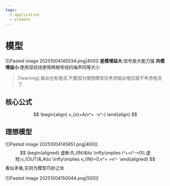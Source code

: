 ```yaml
---
tags:
  - application
  - element
---
```

# 模型
![[Pasted image 20251004145034.png|400]]
**差模增益大**:信号放大能力强
**共模增益小**:使用双绞线使得两根导线的噪声同等大小

>[!warning] 输出也有电流,不要因为理想模型仅考虑输出电压就不考虑电流了.
## 核心公式
$$
\begin{align}
v_{o}=A(v^+ -v^-)
\end{align}
$$
## 理想模型
![[Pasted image 20251004145651.png|400]]
$$
\begin{aligned}
虚断:R_{IN}&\to \infty\implies i^+=i^-=0\\
虚短:v_{OUT}&,A\to \infty\implies v_{IN}=0,v^+ =v^-
\end{aligned}
$$
看似矛盾,实则为模型巧妙之处


![[Pasted image 20251004150044.png|500]]

